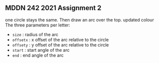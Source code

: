## MDDN 242 2021 Assignment 2


one circle stays the same. Then draw an arc over the top.
updated colour
The three parameters per letter:
  * `size` : radius of the arc
  * `offsetx` : x offset of the arc relative to the circle
  * `offsety` : y offset of the arc relative to the circle
  * `start` : start angle of the arc
  * `end` : end angle of the arc
